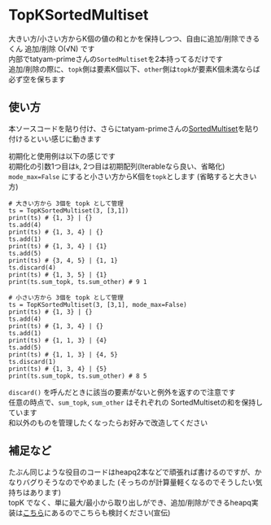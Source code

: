 # TopKSortedMultiset

大きい方/小さい方からK個の値の和とかを保持しつつ、自由に追加/削除できるくん
追加/削除 O(√N) です  
内部でtatyam-primeさんの`SortedMultiset`を2本持ってるだけです  
追加/削除の際に、`topk`側は要素K個以下、`other`側は`topk`が要素K個未満ならば必ず空を保ちます  

## 使い方
本ソースコードを貼り付け、さらにtatyam-primeさんの[SortedMultiset](https://github.com/tatyam-prime/SortedSet/blob/main/SortedMultiset.py)を貼り付けるといい感じに動きます  

初期化と使用例は以下の感じです  
初期化の引数1つ目は`k`, 2つ目は初期配列(Iterableなら良い、省略化)  
`mode_max=False` にすると小さい方からK個を`topk`とします (省略すると大きい方)  

```
# 大きい方から 3個を topk として管理
ts = TopKSortedMultiset(3, [3,1])
print(ts) # {1, 3} | {}
ts.add(4)
print(ts) # {1, 3, 4} | {}
ts.add(1)
print(ts) # {1, 3, 4} | {1}
ts.add(5)
print(ts) # {3, 4, 5} | {1, 1}
ts.discard(4)
print(ts) # {1, 3, 5} | {1}
print(ts.sum_topk, ts.sum_other) # 9 1

# 小さい方から 3個を topk として管理
ts = TopKSortedMultiset(3, [3,1], mode_max=False)
print(ts) # {1, 3} | {}
ts.add(4)
print(ts) # {1, 3, 4} | {}
ts.add(1)
print(ts) # {1, 1, 3} | {4}
ts.add(5)
print(ts) # {1, 1, 3} | {4, 5}
ts.discard(1)
print(ts) # {1, 3, 4} | {5}
print(ts.sum_topk, ts.sum_other) # 8 5
```

`discard()` を呼んだときに該当の要素がないと例外を返すので注意です  
任意の時点で、`sum_topk`, `sum_other` はそれぞれの SortedMultisetの和を保持しています  
和以外のものを管理したくなったらお好みで改造してください  

## 補足など

たぶん同じような役目のコードはheapq2本などで頑張れば書けるのですが、かなりバグりそうなのでやめました (そっちのが計算量軽くなるのでそうしたい気持ちはあります)  
topK でなく、単に最大/最小から取り出しができ、追加/削除ができるheapq実装は[こちら](https://github.com/prd-xxx/gorichan_kyopro_library/tree/main/deletable_heapq)にあるのでこちらも検討ください(宣伝)  
